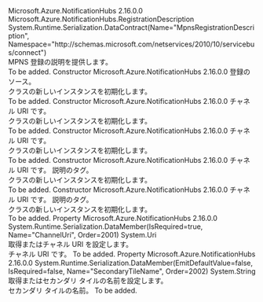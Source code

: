 <Type Name="MpnsRegistrationDescription" FullName="Microsoft.Azure.NotificationHubs.MpnsRegistrationDescription">
  <TypeSignature Language="C#" Value="public class MpnsRegistrationDescription : Microsoft.Azure.NotificationHubs.RegistrationDescription" />
  <TypeSignature Language="ILAsm" Value=".class public auto ansi beforefieldinit MpnsRegistrationDescription extends Microsoft.Azure.NotificationHubs.RegistrationDescription" />
  <TypeSignature Language="DocId" Value="T:Microsoft.Azure.NotificationHubs.MpnsRegistrationDescription" />
  <TypeSignature Language="VB.NET" Value="Public Class MpnsRegistrationDescription&#xA;Inherits RegistrationDescription" />
  <TypeSignature Language="F#" Value="type MpnsRegistrationDescription = class&#xA;    inherit RegistrationDescription" />
  <AssemblyInfo>
    <AssemblyName>Microsoft.Azure.NotificationHubs</AssemblyName>
    <AssemblyVersion>2.16.0.0</AssemblyVersion>
  </AssemblyInfo>
  <Base>
    <BaseTypeName>Microsoft.Azure.NotificationHubs.RegistrationDescription</BaseTypeName>
  </Base>
  <Interfaces />
  <Attributes>
    <Attribute>
      <AttributeName>System.Runtime.Serialization.DataContract(Name="MpnsRegistrationDescription", Namespace="http://schemas.microsoft.com/netservices/2010/10/servicebus/connect")</AttributeName>
    </Attribute>
  </Attributes>
  <Docs>
    <summary>MPNS 登録の説明を提供します。</summary>
    <remarks>To be added.</remarks>
  </Docs>
  <Members>
    <Member MemberName=".ctor">
      <MemberSignature Language="C#" Value="public MpnsRegistrationDescription (Microsoft.Azure.NotificationHubs.MpnsRegistrationDescription sourceRegistration);" />
      <MemberSignature Language="ILAsm" Value=".method public hidebysig specialname rtspecialname instance void .ctor(class Microsoft.Azure.NotificationHubs.MpnsRegistrationDescription sourceRegistration) cil managed" />
      <MemberSignature Language="DocId" Value="M:Microsoft.Azure.NotificationHubs.MpnsRegistrationDescription.#ctor(Microsoft.Azure.NotificationHubs.MpnsRegistrationDescription)" />
      <MemberSignature Language="VB.NET" Value="Public Sub New (sourceRegistration As MpnsRegistrationDescription)" />
      <MemberSignature Language="F#" Value="new Microsoft.Azure.NotificationHubs.MpnsRegistrationDescription : Microsoft.Azure.NotificationHubs.MpnsRegistrationDescription -&gt; Microsoft.Azure.NotificationHubs.MpnsRegistrationDescription" Usage="new Microsoft.Azure.NotificationHubs.MpnsRegistrationDescription sourceRegistration" />
      <MemberType>Constructor</MemberType>
      <AssemblyInfo>
        <AssemblyName>Microsoft.Azure.NotificationHubs</AssemblyName>
        <AssemblyVersion>2.16.0.0</AssemblyVersion>
      </AssemblyInfo>
      <Parameters>
        <Parameter Name="sourceRegistration" Type="Microsoft.Azure.NotificationHubs.MpnsRegistrationDescription" />
      </Parameters>
      <Docs>
        <param name="sourceRegistration">登録のソース。</param>
        <summary><see cref="T:Microsoft.Azure.NotificationHubs.MpnsRegistrationDescription" /> クラスの新しいインスタンスを初期化します。</summary>
        <remarks>To be added.</remarks>
      </Docs>
    </Member>
    <Member MemberName=".ctor">
      <MemberSignature Language="C#" Value="public MpnsRegistrationDescription (string channelUri);" />
      <MemberSignature Language="ILAsm" Value=".method public hidebysig specialname rtspecialname instance void .ctor(string channelUri) cil managed" />
      <MemberSignature Language="DocId" Value="M:Microsoft.Azure.NotificationHubs.MpnsRegistrationDescription.#ctor(System.String)" />
      <MemberSignature Language="VB.NET" Value="Public Sub New (channelUri As String)" />
      <MemberSignature Language="F#" Value="new Microsoft.Azure.NotificationHubs.MpnsRegistrationDescription : string -&gt; Microsoft.Azure.NotificationHubs.MpnsRegistrationDescription" Usage="new Microsoft.Azure.NotificationHubs.MpnsRegistrationDescription channelUri" />
      <MemberType>Constructor</MemberType>
      <AssemblyInfo>
        <AssemblyName>Microsoft.Azure.NotificationHubs</AssemblyName>
        <AssemblyVersion>2.16.0.0</AssemblyVersion>
      </AssemblyInfo>
      <Parameters>
        <Parameter Name="channelUri" Type="System.String" />
      </Parameters>
      <Docs>
        <param name="channelUri">チャネル URI です。</param>
        <summary><see cref="T:Microsoft.Azure.NotificationHubs.MpnsRegistrationDescription" /> クラスの新しいインスタンスを初期化します。</summary>
        <remarks>To be added.</remarks>
      </Docs>
    </Member>
    <Member MemberName=".ctor">
      <MemberSignature Language="C#" Value="public MpnsRegistrationDescription (Uri channelUri);" />
      <MemberSignature Language="ILAsm" Value=".method public hidebysig specialname rtspecialname instance void .ctor(class System.Uri channelUri) cil managed" />
      <MemberSignature Language="DocId" Value="M:Microsoft.Azure.NotificationHubs.MpnsRegistrationDescription.#ctor(System.Uri)" />
      <MemberSignature Language="VB.NET" Value="Public Sub New (channelUri As Uri)" />
      <MemberSignature Language="F#" Value="new Microsoft.Azure.NotificationHubs.MpnsRegistrationDescription : Uri -&gt; Microsoft.Azure.NotificationHubs.MpnsRegistrationDescription" Usage="new Microsoft.Azure.NotificationHubs.MpnsRegistrationDescription channelUri" />
      <MemberType>Constructor</MemberType>
      <AssemblyInfo>
        <AssemblyName>Microsoft.Azure.NotificationHubs</AssemblyName>
        <AssemblyVersion>2.16.0.0</AssemblyVersion>
      </AssemblyInfo>
      <Parameters>
        <Parameter Name="channelUri" Type="System.Uri" />
      </Parameters>
      <Docs>
        <param name="channelUri">チャネル URI です。</param>
        <summary><see cref="T:Microsoft.Azure.NotificationHubs.MpnsRegistrationDescription" /> クラスの新しいインスタンスを初期化します。</summary>
        <remarks>To be added.</remarks>
      </Docs>
    </Member>
    <Member MemberName=".ctor">
      <MemberSignature Language="C#" Value="public MpnsRegistrationDescription (string channelUri, System.Collections.Generic.IEnumerable&lt;string&gt; tags);" />
      <MemberSignature Language="ILAsm" Value=".method public hidebysig specialname rtspecialname instance void .ctor(string channelUri, class System.Collections.Generic.IEnumerable`1&lt;string&gt; tags) cil managed" />
      <MemberSignature Language="DocId" Value="M:Microsoft.Azure.NotificationHubs.MpnsRegistrationDescription.#ctor(System.String,System.Collections.Generic.IEnumerable{System.String})" />
      <MemberSignature Language="VB.NET" Value="Public Sub New (channelUri As String, tags As IEnumerable(Of String))" />
      <MemberSignature Language="F#" Value="new Microsoft.Azure.NotificationHubs.MpnsRegistrationDescription : string * seq&lt;string&gt; -&gt; Microsoft.Azure.NotificationHubs.MpnsRegistrationDescription" Usage="new Microsoft.Azure.NotificationHubs.MpnsRegistrationDescription (channelUri, tags)" />
      <MemberType>Constructor</MemberType>
      <AssemblyInfo>
        <AssemblyName>Microsoft.Azure.NotificationHubs</AssemblyName>
        <AssemblyVersion>2.16.0.0</AssemblyVersion>
      </AssemblyInfo>
      <Parameters>
        <Parameter Name="channelUri" Type="System.String" />
        <Parameter Name="tags" Type="System.Collections.Generic.IEnumerable&lt;System.String&gt;" />
      </Parameters>
      <Docs>
        <param name="channelUri">チャネル URI です。</param>
        <param name="tags">説明のタグ。</param>
        <summary><see cref="T:Microsoft.Azure.NotificationHubs.MpnsRegistrationDescription" /> クラスの新しいインスタンスを初期化します。</summary>
        <remarks>To be added.</remarks>
      </Docs>
    </Member>
    <Member MemberName=".ctor">
      <MemberSignature Language="C#" Value="public MpnsRegistrationDescription (Uri channelUri, System.Collections.Generic.IEnumerable&lt;string&gt; tags);" />
      <MemberSignature Language="ILAsm" Value=".method public hidebysig specialname rtspecialname instance void .ctor(class System.Uri channelUri, class System.Collections.Generic.IEnumerable`1&lt;string&gt; tags) cil managed" />
      <MemberSignature Language="DocId" Value="M:Microsoft.Azure.NotificationHubs.MpnsRegistrationDescription.#ctor(System.Uri,System.Collections.Generic.IEnumerable{System.String})" />
      <MemberSignature Language="VB.NET" Value="Public Sub New (channelUri As Uri, tags As IEnumerable(Of String))" />
      <MemberSignature Language="F#" Value="new Microsoft.Azure.NotificationHubs.MpnsRegistrationDescription : Uri * seq&lt;string&gt; -&gt; Microsoft.Azure.NotificationHubs.MpnsRegistrationDescription" Usage="new Microsoft.Azure.NotificationHubs.MpnsRegistrationDescription (channelUri, tags)" />
      <MemberType>Constructor</MemberType>
      <AssemblyInfo>
        <AssemblyName>Microsoft.Azure.NotificationHubs</AssemblyName>
        <AssemblyVersion>2.16.0.0</AssemblyVersion>
      </AssemblyInfo>
      <Parameters>
        <Parameter Name="channelUri" Type="System.Uri" />
        <Parameter Name="tags" Type="System.Collections.Generic.IEnumerable&lt;System.String&gt;" />
      </Parameters>
      <Docs>
        <param name="channelUri">チャネル URI です。</param>
        <param name="tags">説明のタグ。</param>
        <summary><see cref="T:Microsoft.Azure.NotificationHubs.MpnsRegistrationDescription" /> クラスの新しいインスタンスを初期化します。</summary>
        <remarks>To be added.</remarks>
      </Docs>
    </Member>
    <Member MemberName="ChannelUri">
      <MemberSignature Language="C#" Value="public Uri ChannelUri { get; set; }" />
      <MemberSignature Language="ILAsm" Value=".property instance class System.Uri ChannelUri" />
      <MemberSignature Language="DocId" Value="P:Microsoft.Azure.NotificationHubs.MpnsRegistrationDescription.ChannelUri" />
      <MemberSignature Language="VB.NET" Value="Public Property ChannelUri As Uri" />
      <MemberSignature Language="F#" Value="member this.ChannelUri : Uri with get, set" Usage="Microsoft.Azure.NotificationHubs.MpnsRegistrationDescription.ChannelUri" />
      <MemberType>Property</MemberType>
      <AssemblyInfo>
        <AssemblyName>Microsoft.Azure.NotificationHubs</AssemblyName>
        <AssemblyVersion>2.16.0.0</AssemblyVersion>
      </AssemblyInfo>
      <Attributes>
        <Attribute>
          <AttributeName>System.Runtime.Serialization.DataMember(IsRequired=true, Name="ChannelUri", Order=2001)</AttributeName>
        </Attribute>
      </Attributes>
      <ReturnValue>
        <ReturnType>System.Uri</ReturnType>
      </ReturnValue>
      <Docs>
        <summary>取得またはチャネル URI を設定します。</summary>
        <value>チャネル URI です。</value>
        <remarks>To be added.</remarks>
      </Docs>
    </Member>
    <Member MemberName="SecondaryTileName">
      <MemberSignature Language="C#" Value="public string SecondaryTileName { get; set; }" />
      <MemberSignature Language="ILAsm" Value=".property instance string SecondaryTileName" />
      <MemberSignature Language="DocId" Value="P:Microsoft.Azure.NotificationHubs.MpnsRegistrationDescription.SecondaryTileName" />
      <MemberSignature Language="VB.NET" Value="Public Property SecondaryTileName As String" />
      <MemberSignature Language="F#" Value="member this.SecondaryTileName : string with get, set" Usage="Microsoft.Azure.NotificationHubs.MpnsRegistrationDescription.SecondaryTileName" />
      <MemberType>Property</MemberType>
      <AssemblyInfo>
        <AssemblyName>Microsoft.Azure.NotificationHubs</AssemblyName>
        <AssemblyVersion>2.16.0.0</AssemblyVersion>
      </AssemblyInfo>
      <Attributes>
        <Attribute>
          <AttributeName>System.Runtime.Serialization.DataMember(EmitDefaultValue=false, IsRequired=false, Name="SecondaryTileName", Order=2002)</AttributeName>
        </Attribute>
      </Attributes>
      <ReturnValue>
        <ReturnType>System.String</ReturnType>
      </ReturnValue>
      <Docs>
        <summary>
            取得またはセカンダリ タイルの名前を設定します。
            </summary>
        <value>
            セカンダリ タイルの名前。
            </value>
        <remarks>To be added.</remarks>
      </Docs>
    </Member>
  </Members>
</Type>